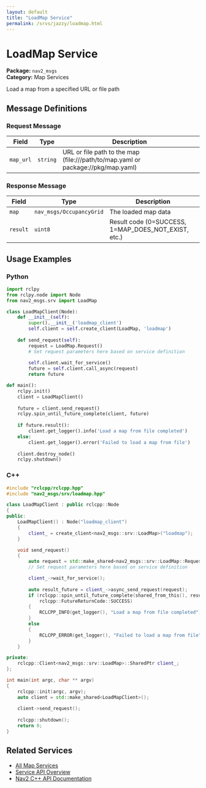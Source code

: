 ```yaml
---
layout: default
title: "LoadMap Service"
permalink: /srvs/jazzy/loadmap.html
---
```


# LoadMap Service

**Package:** `nav2_msgs`  
**Category:** Map Services

Load a map from a specified URL or file path

## Message Definitions

### Request Message

| Field | Type | Description |
|-------|------|-------------|
| `map_url` | `string` | URL or file path to the map (file:///path/to/map.yaml or package://pkg/map.yaml) |


### Response Message

| Field | Type | Description |
|-------|------|-------------|
| `map` | `nav_msgs/OccupancyGrid` | The loaded map data |
| `result` | `uint8` | Result code (0=SUCCESS, 1=MAP_DOES_NOT_EXIST, etc.) |


## Usage Examples

### Python

```python
import rclpy
from rclpy.node import Node
from nav2_msgs.srv import LoadMap

class LoadMapClient(Node):
    def __init__(self):
        super().__init__('loadmap_client')
        self.client = self.create_client(LoadMap, 'loadmap')
        
    def send_request(self):
        request = LoadMap.Request()
        # Set request parameters here based on service definition
        
        self.client.wait_for_service()
        future = self.client.call_async(request)
        return future

def main():
    rclpy.init()
    client = LoadMapClient()
    
    future = client.send_request()
    rclpy.spin_until_future_complete(client, future)
    
    if future.result():
        client.get_logger().info('Load a map from file completed')
    else:
        client.get_logger().error('Failed to load a map from file')
        
    client.destroy_node()
    rclpy.shutdown()
```

### C++

```cpp
#include "rclcpp/rclcpp.hpp"
#include "nav2_msgs/srv/loadmap.hpp"

class LoadMapClient : public rclcpp::Node
{
public:
    LoadMapClient() : Node("loadmap_client")
    {
        client_ = create_client<nav2_msgs::srv::LoadMap>("loadmap");
    }

    void send_request()
    {
        auto request = std::make_shared<nav2_msgs::srv::LoadMap::Request>();
        // Set request parameters here based on service definition

        client_->wait_for_service();
        
        auto result_future = client_->async_send_request(request);
        if (rclcpp::spin_until_future_complete(shared_from_this(), result_future) ==
            rclcpp::FutureReturnCode::SUCCESS)
        {
            RCLCPP_INFO(get_logger(), "Load a map from file completed");
        }
        else
        {
            RCLCPP_ERROR(get_logger(), "Failed to load a map from file");
        }
    }

private:
    rclcpp::Client<nav2_msgs::srv::LoadMap>::SharedPtr client_;
};

int main(int argc, char ** argv)
{
    rclcpp::init(argc, argv);
    auto client = std::make_shared<LoadMapClient>();
    
    client->send_request();
    
    rclcpp::shutdown();
    return 0;
}
```

## Related Services

- [All Map Services](/jazzy/srvs/index.html#map-services)
- [Service API Overview](/jazzy/srvs/index.html)
- [Nav2 C++ API Documentation](/jazzy/html/index.html)